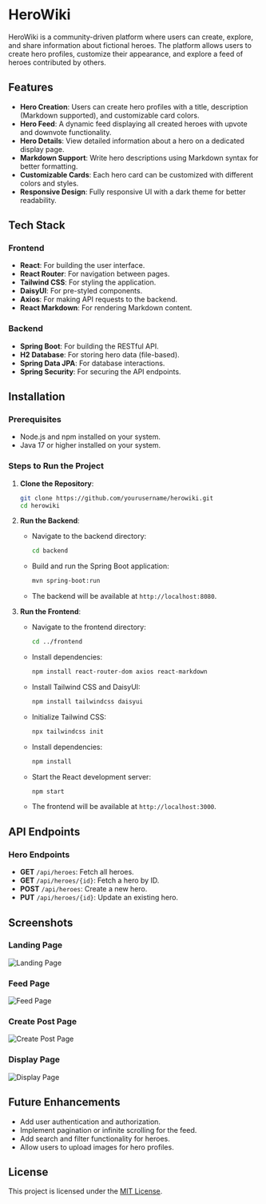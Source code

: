 # HeroWiki

HeroWiki is a community-driven platform where users can create, explore, and share information about fictional heroes. The platform allows users to create hero profiles, customize their appearance, and explore a feed of heroes contributed by others.

## Features

- **Hero Creation**: Users can create hero profiles with a title, description (Markdown supported), and customizable card colors.
- **Hero Feed**: A dynamic feed displaying all created heroes with upvote and downvote functionality.
- **Hero Details**: View detailed information about a hero on a dedicated display page.
- **Markdown Support**: Write hero descriptions using Markdown syntax for better formatting.
- **Customizable Cards**: Each hero card can be customized with different colors and styles.
- **Responsive Design**: Fully responsive UI with a dark theme for better readability.

## Tech Stack

### Frontend
- **React**: For building the user interface.
- **React Router**: For navigation between pages.
- **Tailwind CSS**: For styling the application.
- **DaisyUI**: For pre-styled components.
- **Axios**: For making API requests to the backend.
- **React Markdown**: For rendering Markdown content.

### Backend
- **Spring Boot**: For building the RESTful API.
- **H2 Database**: For storing hero data (file-based).
- **Spring Data JPA**: For database interactions.
- **Spring Security**: For securing the API endpoints.

## Installation

### Prerequisites
- Node.js and npm installed on your system.
- Java 17 or higher installed on your system.

### Steps to Run the Project

1. **Clone the Repository**:
   ```bash
   git clone https://github.com/yourusername/herowiki.git
   cd herowiki
   ```

2. **Run the Backend**:
   - Navigate to the backend directory:
     ```bash
     cd backend
     ```
   - Build and run the Spring Boot application:
     ```bash
     mvn spring-boot:run
     ```
   - The backend will be available at `http://localhost:8080`.

3. **Run the Frontend**:
   - Navigate to the frontend directory:
     ```bash
     cd ../frontend
     ```
   - Install dependencies:
      ```bash
      npm install react-router-dom axios react-markdown
      ```
   - Install Tailwind CSS and DaisyUI:
     ```bash
     npm install tailwindcss daisyui
     ```
   - Initialize Tailwind CSS:
     ```bash
     npx tailwindcss init
     ```
   - Install dependencies:
     ```bash
     npm install
     ```
   - Start the React development server:
     ```bash
     npm start
     ```
   - The frontend will be available at `http://localhost:3000`.

## API Endpoints

### Hero Endpoints
- **GET** `/api/heroes`: Fetch all heroes.
- **GET** `/api/heroes/{id}`: Fetch a hero by ID.
- **POST** `/api/heroes`: Create a new hero.
- **PUT** `/api/heroes/{id}`: Update an existing hero.


## Screenshots

### Landing Page
![Landing Page](/screenshots/landingpage.png)

### Feed Page
![Feed Page](/screenshots/feedpage.png)

### Create Post Page
![Create Post Page](/screenshots/createpost.png)

### Display Page
![Display Page](/screenshots/displaypage.png)

## Future Enhancements

- Add user authentication and authorization.
- Implement pagination or infinite scrolling for the feed.
- Add search and filter functionality for heroes.
- Allow users to upload images for hero profiles.

## License

This project is licensed under the [MIT License](LICENSE.txt).
